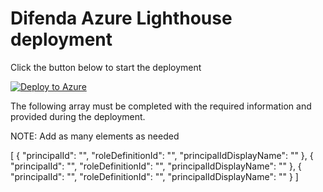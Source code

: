 # Difenda Azure Lighthouse deployment


Click the button below to start the deployment

[![Deploy to Azure](https://aka.ms/deploytoazurebutton)](https://portal.azure.com/#create/Microsoft.Template/uri/https%3A%2F%2Fraw.githubusercontent.com%2FDifenda%2FAzure-Lighthouse%2Fmaster%2FrgDelegation.json)


The following array must be completed with the required information and provided during the deployment.

NOTE: Add as many elements as needed

[
    {
        "principalId": "",
        "roleDefinitionId": "",
        "principalIdDisplayName": ""
    },
    {
        "principalId": "",
        "roleDefinitionId": "",
        "principalIdDisplayName": ""
    },
    {
        "principalId": "",
        "roleDefinitionId": "",
        "principalIdDisplayName": ""
    }
]
